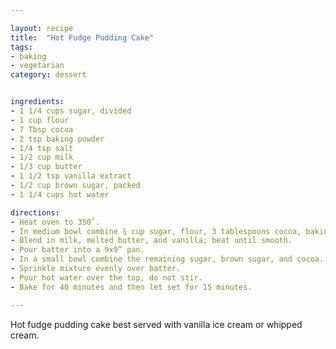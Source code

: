 ```yaml
---

layout: recipe
title:  "Hot Fudge Pudding Cake"
tags: 
- baking
- vegetarian
category: dessert


ingredients:
- 1 1/4 cups sugar, divided
- 1 cup flour
- 7 Tbsp cocoa
- 2 tsp baking powder
- 1/4 tsp salt
- 1/2 cup milk
- 1/3 cup butter
- 1 1/2 tsp vanilla extract
- 1/2 cup brown sugar, packed
- 1 1/4 cups hot water

directions:
- Heat oven to 350˚. 
- In medium bowl combine ¾ cup sugar, flour, 3 tablespoons cocoa, baking powder, and salt. 
- Blend in milk, melted butter, and vanilla; beat until smooth. 
- Pour batter into a 9x9” pan. 
- In a small bowl combine the remaining sugar, brown sugar, and cocoa. 
- Sprinkle mixture evenly over batter. 
- Pour hot water over the top, do not stir. 
- Bake for 40 minutes and then let set for 15 minutes.

---
```


Hot fudge pudding cake best served with vanilla ice cream or whipped cream.